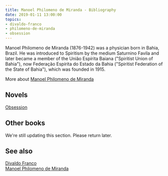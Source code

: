 ```yaml
---
title: Manoel Philomeno de Miranda - Bibliography
date: 2019-01-11 13:00:00
topics:
- divaldo-franco
- philomeno-de-miranda
- obsession
---
```


Manoel Philomeno de Miranda (1876-1942) was a physician born in Bahia, Brazil.
He was introduced to Spiritism by the medium Saturnino Favila and later became a
member of the União Espírita Baiana ("Spiritist Union of Bahia"), now Federação
Espírita do Estado da Bahia ("Spiritist Federation of the State of Bahia"),
which was founded in 1915.

More about [Manoel Philomeno de Miranda](/bio/philomeno-de-miranda)

## Novels
[Obsession](obsession)

## Other books
We're still updating this section. Please return later.

## See also
[Divaldo Franco](/bio/divaldo-franco)  
[Manoel Philomeno de Miranda](/bio/philomeno-de-miranda)

